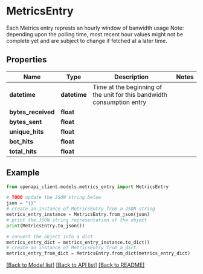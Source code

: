 # MetricsEntry

Each Metrics entry represts an hourly window of banwidth usage Note: depending upon the polling time, most recent hour values might not       be complete yet and are subject to change if fetched at a later time.

## Properties

Name | Type | Description | Notes
------------ | ------------- | ------------- | -------------
**datetime** | **datetime** | Time at the beginning of the unit for this bandwidth consumption entry | 
**bytes_received** | **float** |  | 
**bytes_sent** | **float** |  | 
**unique_hits** | **float** |  | 
**bot_hits** | **float** |  | 
**total_hits** | **float** |  | 

## Example

```python
from openapi_client.models.metrics_entry import MetricsEntry

# TODO update the JSON string below
json = "{}"
# create an instance of MetricsEntry from a JSON string
metrics_entry_instance = MetricsEntry.from_json(json)
# print the JSON string representation of the object
print(MetricsEntry.to_json())

# convert the object into a dict
metrics_entry_dict = metrics_entry_instance.to_dict()
# create an instance of MetricsEntry from a dict
metrics_entry_from_dict = MetricsEntry.from_dict(metrics_entry_dict)
```
[[Back to Model list]](../README.md#documentation-for-models) [[Back to API list]](../README.md#documentation-for-api-endpoints) [[Back to README]](../README.md)


